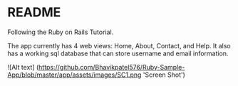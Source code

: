 # README

Following the Ruby on Rails Tutorial.

The app currently has 4 web views: Home, About, Contact, and Help. It also has a working sql database that can store username and email information. 

![Alt text] (https://github.com/Bhavikpatel576/Ruby-Sample-App/blob/master/app/assets/images/SC1.png 'Screen Shot')
